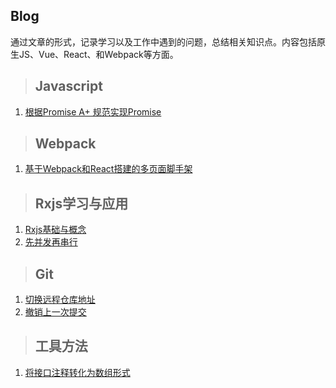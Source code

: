 ## Blog

通过文章的形式，记录学习以及工作中遇到的问题，总结相关知识点。内容包括原生JS、Vue、React、和Webpack等方面。

> ## Javascript
1. [根据Promise A+ 规范实现Promise](https://github.com/KrisGuoQin/Blog/issues/1)

> ## Webpack
1. [基于Webpack和React搭建的多页面脚手架](https://github.com/KrisGuoQin/Blog/issues/2)

> ## Rxjs学习与应用
1. [Rxjs基础与概念](https://github.com/KrisGuoQin/Blog/issues/3)
2. [先并发再串行](https://github.com/KrisGuoQin/Blog/issues/4)

> ## Git
1. [切换远程仓库地址](https://github.com/KrisGuoQin/Blog/issues/5)
2. [撤销上一次提交](https://github.com/KrisGuoQin/Blog/issues/6)

> ## 工具方法
1. [将接口注释转化为数组形式](https://github.com/KrisGuoQin/Blog/tree/master/src/format-js)